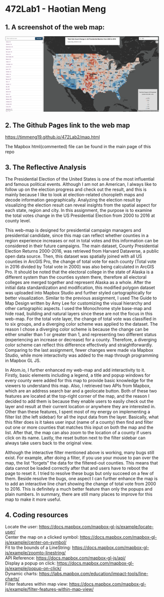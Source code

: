 # 472Lab1 - Haotian Meng



## 1. A screenshot of the web map:
[logo]: https://github.com/TimMeng19/472lab2/blob/main/screenshot.png "Screenshot of the map"
![alt text][logo]


##  2. The Github Pages link to the web map

https://timmeng19.github.io/472Lab2/map.html

The Mapbox html(commented) file can be found in the main page of this repo

## 3. The Reflective Analysis

The Presidential Election of the United States is one of the most influential and famous political events. Although I am not an American, I always like to follow up on the election progress and check out the result, and this is mainly because I like to look at election-related choropleth maps and decode information geographically. Analyzing the election result by visualizing the election result can reveal insights from the spatial aspect for each state, region and city. In this assignment, the purpose is to examine the total votes change in the US Presidential Election from 2000 to 2016 at county level. 

This web-map is designed for presidential campaign managers and presidential candidate, since this map can reflect whether counties in a region experience increases or not in total votes and this information can be considered in their future campaigns. The main dataset, County Presidential Election Returns 2000-2016, was retrieved from Harvard Dataverse, a public open data source. Then, this dataset was spatially joined with all US counties in ArcGIS Pro, the change of total vote for each county (Total vote in 2016 divided by Total vote in 2000) was also being calculated in ArcGIS Pro. It should be noted that the electoral college in the state of Alaska is a different system than the counties system there, therefore all electoral colleges are merged together and represent Alaska as a whole. After the initial data standardization and modification, this modified polygon dataset was uploaded into Mapbox Studio and further styled cartographically for better visualization. Similar to the previous assignment, I used The Guide to Map Design written by Amy Lee for customizing the visual hierarchy and other cartographic aspects. I used the Monochrome style base-map and hide road, building and natural layers since these are not the focus in this web-map. For the total vote layer, the change of total vote was classified in to six groups, and a diverging color scheme was applied to the dataset. The reason I chose a diverging color scheme is because the change can be either smaller than 1 or greater than 1, and representing two different status (experiencing an increase or decrease) for a county. Therefore, a diverging color scheme can reflect this difference effectively and straightforwardly. Comparing to the last assignment, fewer changes were made via Mapbox Studio, while more interactivity was added to the map through programming in Mapbox GL JS.

In Atom.io, I further enhanced my web-map and add interactivity to it. Firstly, basic elements including a legend, a title and popup windows for every county were added for this map to provide basic knowledge for the viewers to understand this map. Also, I retrieved two APIs from Mapbox, which are an address search bar and a geolocate button. Both of these two features are located at the top-right corner of the map, and the reason I decided to add them is because they enable users to easily check out the layer and result at their current location or anywhere they are interested in. Other than these features, I spent most of my energy on implementing a filter list (the left sidebar) for all the input data from the layer. Basically, what this filter does is it takes user input (name of a county) then find and filter out one or more counties that matches this input on both the map and the list. After that, the map can also zoom to the location of a county if users click on its name. Lastly, the reset button next to the filter sidebar can always take users back to the original view.

Although the interactive filter mentioned above is working, many bugs still exist. For example, after doing a filter, if you use your mouse to pan over the map, the list “forgets” the data for the filtered-out counties. This means that data cannot be loaded correctly after that and users have to reboot the page to reset it. I tried to resolve these bugs but only succeed on a few of them. Beside resolve the bugs, one aspect I can further enhance the map is to add an interactive line chart showing the change of total vote from 2000 to 2016. This is definitely a much better feature than only the popups and plain numbers. In summary, there are still many places to improve for this map to make it more useful.


## 4. Coding resources

Locate the user:
https://docs.mapbox.com/mapbox-gl-js/example/locate-user/<br />
Center the map on a clicked symbol:
https://docs.mapbox.com/mapbox-gl-js/example/center-on-symbol/<br />
Fit to the bounds of a LineString:
https://docs.mapbox.com/mapbox-gl-js/example/zoomto-linestring/<br />
API Reference:
https://docs.mapbox.com/mapbox-gl-js/api/<br />
Display a popup on click:
https://docs.mapbox.com/mapbox-gl-js/example/popup-on-click/<br />
Dynamic charts:
https://labs.mapbox.com/education/impact-tools/line-charts/<br />
Filter features within map view:
https://docs.mapbox.com/mapbox-gl-js/example/filter-features-within-map-view/<br />
